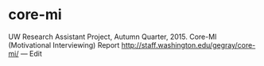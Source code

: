 # core-mi

UW Research Assistant Project, Autumn Quarter, 2015. Core-MI (Motivational Interviewing) Report http://staff.washington.edu/gegray/core-mi/ — Edit
